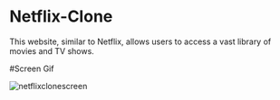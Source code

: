 # Netflix-Clone
This website, similar to Netflix, allows users to access a vast library of movies and TV shows.

#Screen Gif

![netflixclonescreen](https://github.com/user-attachments/assets/e4092a7f-fcc7-426f-acd4-fc5abaf1039e)
